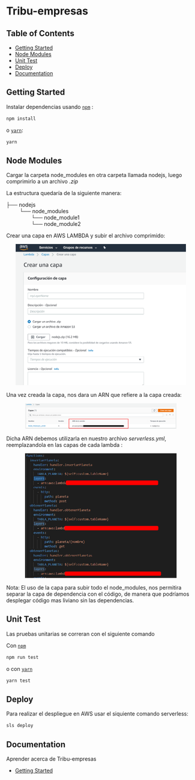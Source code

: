 # Tribu-empresas

## Table of Contents

- [Getting Started](#getting-started)
- [Node Modules](#node-modules)
- [Unit Test](#unit-test)
- [Deploy](#deploy)
- [Documentation](#documentation)

## Getting Started


Instalar dependencias usando [`npm`](https://www.npmjs.com/) :

```bash
npm install
```

o [`yarn`](https://classic.yarnpkg.com/en/):

```bash
yarn
```

## Node Modules

Cargar la carpeta node_modules en otra carpeta llamada nodejs, luego comprimirlo a un archivo *.zip*

La estructura quedaría de la siguiente manera:

├── nodejs
<br>&nbsp;&nbsp;&nbsp;&nbsp;&nbsp;&nbsp;&nbsp;&nbsp;
└── node_modules
<br>&nbsp;&nbsp;&nbsp;&nbsp;&nbsp;&nbsp;&nbsp;&nbsp;&nbsp;&nbsp;&nbsp;&nbsp;&nbsp;&nbsp;&nbsp;&nbsp;
└── node_module1
<br>&nbsp;&nbsp;&nbsp;&nbsp;&nbsp;&nbsp;&nbsp;&nbsp;&nbsp;&nbsp;&nbsp;&nbsp;&nbsp;&nbsp;&nbsp;&nbsp;
└── node_module2


Crear una capa en AWS LAMBDA y subir el archivo comprimido:

<p align="center"><img src="https://github.com/fernandmorausky/images/blob/master/lambda_layer.png" width="90%"/></p>

Una vez creada la capa, nos dara un ARN que refiere a la capa creada:

<p align="center"><img src="https://github.com/fernandmorausky/images/blob/master/ARN_LAYER.png" width="80%"/></p>

Dicha ARN debemos utilizarla en nuestro archivo *serverless.yml*, reemplazandola en las capas de cada lambda :
<p align="center"><img src="https://github.com/fernandmorausky/images/blob/master/LAYERS_SERVERLESS.png" width="80%"/></p>

Nota: El uso de la capa para subir todo el node_modules, nos permitira separar la capa de dependencia con el código, de manera que podríamos desplegar código mas liviano sin las dependencias.


## Unit Test
Las pruebas unitarias se correran con el siguiente comando 

Con [`npm`](https://www.npmjs.com/)

```bash
npm run test
```
o con [`yarn`](https://classic.yarnpkg.com/en/)

```bash
yarn test
```


## Deploy

Para realizar el despliegue en AWS usar el siquiente comando serverless:

```bash
sls deploy
```

## Documentation

Aprender acerca de Tribu-empresas

- [Getting Started](https://github.com/fernandmorausky/tribu-empresas/new/master?readme=1#getting-started)

